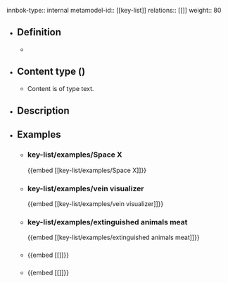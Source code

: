 innbok-type:: internal
metamodel-id:: [[key-list]]
relations:: [[]]
weight:: 80

- ## Definition
  - 
- ## Content type ()
  - Content is of type text.
  
- ## Description
- ## Examples
  - ### key-list/examples/Space X
    {{embed [[key-list/examples/Space X]]}}
  - ### key-list/examples/vein visualizer
    {{embed [[key-list/examples/vein visualizer]]}}
  - ### key-list/examples/extinguished animals meat
    {{embed [[key-list/examples/extinguished animals meat]]}}
  - ### 
    {{embed [[]]}}
  - ### 
    {{embed [[]]}}
  

